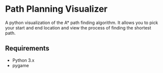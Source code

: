 # Path Planning Visualizer

A python visualization of the A* path finding algorithm. It allows you to pick your start and end location and view the process of finding the shortest path.

## Requirements

- Python 3.x
- pygame
